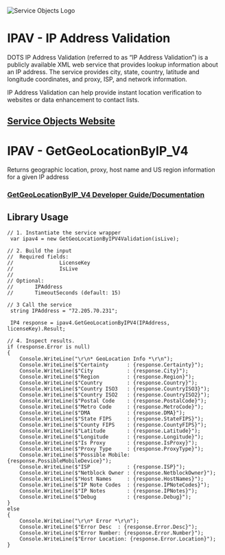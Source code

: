 ﻿![Service Objects Logo](https://www.serviceobjects.com/wp-content/uploads/2021/05/SO-Logo-with-TM.gif "Service Objects Logo")

# IPAV - IP Address Validation

DOTS IP Address Validation (referred to as “IP Address Validation”) is a publicly available XML web service that provides lookup information about an IP address. The service provides city, state, country, latitude and longitude coordinates, and proxy, ISP, and network information.

IP Address Validation can help provide instant location verification to websites or data enhancement to contact lists.

## [Service Objects Website](https://serviceobjects.com)

# IPAV - GetGeoLocationByIP_V4

Returns geographic location, proxy, host name and US region information for a given IP address

### [GetGeoLocationByIP_V4 Developer Guide/Documentation](https://www.serviceobjects.com/docs/dots-ip-address-validation/ipav-operations/ipav-getgeolocationbyip_v4-recommended-operation/)

## Library Usage

```
// 1. Instantiate the service wrapper
 var ipav4 = new GetGeoLocationByIPV4Validation(isLive);

// 2. Build the input
//  Required fields:
//               LicenseKey
//               IsLive
// 
// Optional:
//       IPAddress
//       TimeoutSeconds (default: 15)

// 3 Call the service
 string IPAddress = "72.205.70.231";

 IP4 response = ipav4.GetGeoLocationByIPV4(IPAddress, licenseKey).Result;

// 4. Inspect results.
if (response.Error is null)
{
    Console.WriteLine("\r\n* GeoLocation Info *\r\n");
    Console.WriteLine($"Certainty      : {response.Certainty}");
    Console.WriteLine($"City           : {response.City}");
    Console.WriteLine($"Region         : {response.Region}");
    Console.WriteLine($"Country        : {response.Country}");
    Console.WriteLine($"Country ISO3   : {response.CountryISO3}");
    Console.WriteLine($"Country ISO2   : {response.CountryISO2}");
    Console.WriteLine($"Postal Code    : {response.PostalCode}");
    Console.WriteLine($"Metro Code     : {response.MetroCode}");
    Console.WriteLine($"DMA            : {response.DMA}");
    Console.WriteLine($"State FIPS     : {response.StateFIPS}");
    Console.WriteLine($"County FIPS    : {response.CountyFIPS}");
    Console.WriteLine($"Latitude       : {response.Latitude}");
    Console.WriteLine($"Longitude      : {response.Longitude}");
    Console.WriteLine($"Is Proxy       : {response.IsProxy}");
    Console.WriteLine($"Proxy Type     : {response.ProxyType}");
    Console.WriteLine($"Possible Mobile: {response.PossibleMobileDevice}");
    Console.WriteLine($"ISP            : {response.ISP}");
    Console.WriteLine($"Netblock Owner : {response.NetblockOwner}");
    Console.WriteLine($"Host Names     : {response.HostNames}");
    Console.WriteLine($"IP Note Codes  : {response.IPNoteCodes}");
    Console.WriteLine($"IP Notes       : {response.IPNotes}");
    Console.WriteLine($"Debug          : {response.Debug}");
}
else
{
    Console.WriteLine("\r\n* Error *\r\n");
    Console.WriteLine($"Error Desc  : {response.Error.Desc}");
    Console.WriteLine($"Error Number: {response.Error.Number}");
    Console.WriteLine($"Error Location: {response.Error.Location}");
}
```

